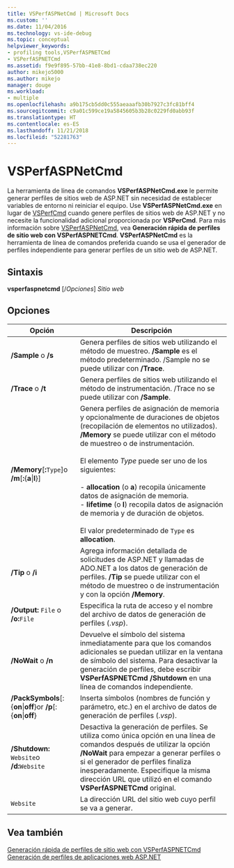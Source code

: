 ```yaml
---
title: VSPerfASPNetCmd | Microsoft Docs
ms.custom: ''
ms.date: 11/04/2016
ms.technology: vs-ide-debug
ms.topic: conceptual
helpviewer_keywords:
- profiling tools,VSPerfASPNETCmd
- VSPerfASPNETCmd
ms.assetid: f9e9f895-57bb-41e8-8bd1-cdaa738ec220
author: mikejo5000
ms.author: mikejo
manager: douge
ms.workload:
- multiple
ms.openlocfilehash: a9b175cb5dd0c555aeaaafb30b7927c3fc81bff4
ms.sourcegitcommit: c9a01c599ce19a5845605b3b28c0229fd0abb93f
ms.translationtype: HT
ms.contentlocale: es-ES
ms.lasthandoff: 11/21/2018
ms.locfileid: "52281763"
---
```

# <a name="vsperfaspnetcmd"></a>VSPerfASPNetCmd
La herramienta de línea de comandos **VSPerfASPNetCmd.exe** le permite generar perfiles de sitios web de ASP.NET sin necesidad de establecer variables de entorno ni reiniciar el equipo. Use **VSPerfASPNetCmd.exe** en lugar de [VSPerfCmd](../profiling/vsperfcmd.md) cuando genere perfiles de sitios web de ASP.NET y no necesite la funcionalidad adicional proporcionada por **VSPerCmd**. Para más información sobre [VSPerfASPNetCmd](../profiling/rapid-web-site-profiling-with-vsperfaspnetcmd.md), vea **Generación rápida de perfiles de sitio web con VSPerfASPNETCmd**. **VSPerfASPNetCmd** es la herramienta de línea de comandos preferida cuando se usa el generador de perfiles independiente para generar perfiles de un sitio web de ASP.NET.  
  
## <a name="syntax"></a>Sintaxis  
 **vsperfaspnetcmd** [/*Opciones*] *Sitio web*  
  
## <a name="options"></a>Opciones  
  
|Opción|Descripción|  
|------------|-----------------|  
|**/Sample** o **/s**|Genera perfiles de sitios web utilizando el método de muestreo. **/Sample** es el método predeterminado. /Sample no se puede utilizar con **/Trace**.|  
|**/Trace** o **/t**|Genera perfiles de sitios web utilizando el método de instrumentación. /Trace no se puede utilizar con **/Sample**.|  
|**/Memory**[**:**`Type`]o **/m**[**:**{**a**&#124;**l**}]|Genera perfiles de asignación de memoria y opcionalmente de duraciones de objetos (recopilación de elementos no utilizados). **/Memory** se puede utilizar con el método de muestreo o de instrumentación.<br /><br /> El elemento *Type* puede ser uno de los siguientes:<br /><br /> -   **allocation** (o **a**) recopila únicamente datos de asignación de memoria.<br />-   **lifetime** (o **l**) recopila datos de asignación de memoria y de duración de objetos.<br /><br /> El valor predeterminado de `Type` es **allocation**.|  
|**/Tip** o **/i**|Agrega información detallada de solicitudes de ASP.NET y llamadas de ADO.NET a los datos de generación de perfiles. **/Tip** se puede utilizar con el método de muestreo o de instrumentación y con la opción **/Memory**.|  
|**/Output:** `File` o **/o:**`File`|Especifica la ruta de acceso y el nombre del archivo de datos de generación de perfiles (.*vsp*).|  
|**/NoWait** o **/n**|Devuelve el símbolo del sistema inmediatamente para que los comandos adicionales se puedan utilizar en la ventana de símbolo del sistema. Para desactivar la generación de perfiles, debe escribir **VSPerfASPNETCmd /Shutdown** en una línea de comandos independiente.|  
|**/PackSymbols**[:{**on**&#124;**off**}or   **/p**[:{**on**&#124;**off**}|Inserta símbolos (nombres de función y parámetro, etc.) en el archivo de datos de generación de perfiles (.*vsp*).|  
|**/Shutdown:** `Website`o   **/d:**`Website`|Desactiva la generación de perfiles. Se utiliza como única opción en una línea de comandos después de utilizar la opción **/NoWait** para empezar a generar perfiles o si el generador de perfiles finaliza inesperadamente. Especifique la misma dirección URL que utilizó en el comando **VSPerfASPNETCmd** original.|  
|`Website`|La dirección URL del sitio web cuyo perfil se va a generar.|  
  
## <a name="see-also"></a>Vea también  
 [Generación rápida de perfiles de sitio web con VSPerfASPNETCmd](../profiling/rapid-web-site-profiling-with-vsperfaspnetcmd.md)   
 [Generación de perfiles de aplicaciones web ASP.NET](../profiling/command-line-profiling-of-aspnet-web-applications.md)
